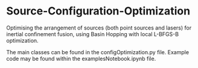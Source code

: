 # Source-Configuration-Optimization
Optimising the arrangement of sources (both point sources and lasers) for inertial confinement fusion, using Basin Hopping with local L-BFGS-B optimization. 

The main classes can be found in the configOptimization.py file.
Example code may be found within the examplesNotebook.ipynb file.
